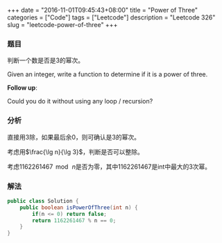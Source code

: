 +++
date = "2016-11-01T09:45:43+08:00"
title = "Power of Three"
categories = ["Code"]
tags = ["Leetcode"]
description = "Leetcode 326"
slug = "leetcode-power-of-three"
+++

### 题目

判断一个数是否是3的幂次。

Given an integer, write a function to determine if it is a power of three.

__Follow up__:

Could you do it without using any loop / recursion?

### 分析

直接用3除，如果最后余0，则可确认是3的幂次。

考虑用$\frac{\lg n}{\lg 3}$，判断是否可以整除。

考虑$1162261467\,\bmod\,n$是否为零，其中$1162261467$是int中最大的3次幂。

### 解法

```java
public class Solution {
    public boolean isPowerOfThree(int n) {
        if(n <= 0) return false;
        return 1162261467 % n == 0;
    }
}
```
